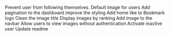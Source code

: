 Prevent user from following themselves.
Default image for users
Add pagination to the dashboard
improve the styling
Add home like to Bookmark logo
Clean the image title
Display images by ranking
Add image to the navbar
Allow users to view images without authentication
Activate inactive user
Update readme

